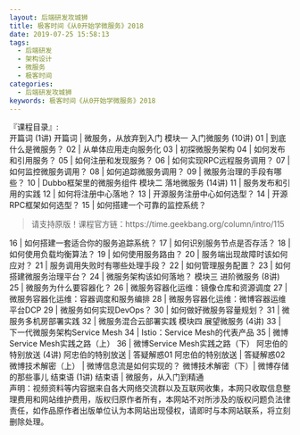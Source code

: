 ```yaml
---
layout: 后端研发攻城狮
title: 极客时间《从0开始学微服务》2018       
date: 2019-07-25 15:58:13
tags:
  - 后端研发
  - 架构设计
  - 微服务
  - 极客时间
categories:
  - 后端研发攻城狮
keywords: 极客时间《从0开始学微服务》2018       
---
```

『课程目录』:  
开篇词 (1讲)
开篇词 | 微服务，从放弃到入门
模块一 入门微服务 (10讲)
01 | 到底什么是微服务？
02 | 从单体应用走向服务化
03 | 初探微服务架构
04 | 如何发布和引用服务？
05 | 如何注册和发现服务？
06 | 如何实现RPC远程服务调用？
07 | 如何监控微服务调用？
08 | 如何追踪微服务调用？
09 | 微服务治理的手段有哪些？
10 | Dubbo框架里的微服务组件
模块二 落地微服务 (14讲)
11 | 服务发布和引用的实践
12 | 如何将注册中心落地？
13 | 开源服务注册中心如何选型？
14 | 开源RPC框架如何选型？
15 | 如何搭建一个可靠的监控系统？
<!-- more -->   
<blockquote class="blockquote-center">
请支持原版！课程官方链：https://time.geekbang.org/column/intro/115</blockquote>
</blockquote>
16 | 如何搭建一套适合你的服务追踪系统？
17 | 如何识别服务节点是否存活？
18 | 如何使用负载均衡算法？
19 | 如何使用服务路由？
20 | 服务端出现故障时该如何应对？
21 | 服务调用失败时有哪些处理手段？
22 | 如何管理服务配置？
23 | 如何搭建微服务治理平台？
24 | 微服务架构该如何落地？
模块三 进阶微服务 (8讲)
25 | 微服务为什么要容器化？
26 | 微服务容器化运维：镜像仓库和资源调度
27 | 微服务容器化运维：容器调度和服务编排
28 | 微服务容器化运维：微博容器运维平台DCP
29 | 微服务如何实现DevOps？
30 | 如何做好微服务容量规划？
31 | 微服务多机房部署实践
32 | 微服务混合云部署实践
模块四 展望微服务 (4讲)
33 | 下一代微服务架构Service Mesh
34 | Istio：Service Mesh的代表产品
35 | 微博Service Mesh实践之路（上）
36 | 微博Service Mesh实践之路（下）
阿忠伯的特别放送 (4讲)
阿忠伯的特别放送 | 答疑解惑01
阿忠伯的特别放送 | 答疑解惑02
微博技术解密（上） | 微博信息流是如何实现的？
微博技术解密（下）| 微博存储的那些事儿
结束语 (1讲)
结束语 | 微服务，从入门到精通
<div class="post-copyright">
    <div class="post-copyright__author">
      <span class="post-copyright-meta">声明：视频资料等内容据来自各大网络交流群以及互联网收集，本网只收取信息整理费用和网站维护费用，版权归原作者所有，本网站不对所涉及的版权问题负法律责任，如作品原作者出版单位认为本网站出现侵权，请即时与本网站联系，将立刻删除处理。 </span>
    </div>
</div>

<blockquote class="blockquote-center">

</blockquote>


